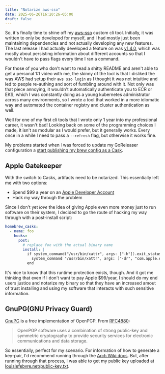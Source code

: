 ```yaml
---
title: "Notarize aws-sso"
date: 2025-06-26T16:20:26-05:00
draft: false
---
```


So, it's finally time to shine off my [aws-sso][] custom cli
tool. Initially, it was written to only be developed for myself, and I
had mostly just been maintaining dependencies and not actually
developing any new features. The last release I had actually developed
a feature on was [v1.4.0][], which was mostly about persisting
information about different accounts so that I wouldn't have to pass
flags every time I ran a command.

For those of you who don't want to read a shitty README and aren't
able to get a personal 1:1 video with me, the skinny of the tool is
that I disliked the was AWS had setup their `aws sso login` as I
thought it was not intuitive and led to people re-authing and sort of
fumbling around with it. Not only was that piece annoying, it wouldn't
automatically authenticate you to ECR or EKS, which I was constantly
doing as a young kubernetes administrator across many environments, so
I wrote a tool that worked in a more idiomatic way and automated the
container registry and cluster authentication as well.

Well for one of my first cli tools that I wrote only 1 year into my
professional career, it wasn't bad! Looking back on some of the
programming choices I made, it isn't as modular as I would prefer, but
it generally works. Every once in a while I need to pass a `--refresh`
flag, but otherwise it works fine.

My problems started when I was forced to update my GoReleaser
configuration a [start publishing my brew config as a Cask][PR#480].

## Apple Gatekeeper

With the switch to Casks, artifacts need to be notarized. This
essentially left me with two options:

- Spend $99 a year on an [Apple Developer Account][]
- Hack my way through the problem

Since I don't yet *love* the idea of giving Apple even more money just
to run software on their system, I decided to go the route of hacking
my way through with a post-install script:

```yaml
homebrew_casks:
  - name: foo
    hooks:
      post:
        # replace foo with the actual binary name
        install: |
          if system_command("/usr/bin/xattr", args: ["-h"]).exit_status == 0
            system_command "/usr/bin/xattr", args: ["-dr", "com.apple.quarantine", "#{staged_path}/aws-sso"]
          end
```

It's nice to know that this runtime protection exists, though. And it
got me thinking that even if I don't want to pay Apple $99/year, I
should do my end users justice and notarize my binary so that they
have an increased amout of trust installing and using my software that
interacts with such sensitive information.

## GnuPG(GNU Privacy Guard)

[GnuPG][] is a free implementation of OpenPGP. From [RFC4880][]:

> OpenPGP software uses a combination of strong public-key and symmetric
> cryptography to provide security services for electronic communications and
> data storage.

So essentially, perfect for my scenario. For information of how to generate a
key-pair, I'd recommend running through the [Arch Wiki docs][]. But, after
running through that process, I was able to get my public key uploaded at
[louislefebvre.net/public-key.txt](/public-key.txt).

[Apple Developer Account]: https://developer.apple.com/
[Arch Wiki docs]: https://wiki.archlinux.org/title/GnuPG#Create_a_key_pair
[aws-sso]: https://github.com/louislef299/aws-sso
[GnuPG]: https://www.openpgp.org/about/
[PR#480]: https://github.com/louislef299/aws-sso/pull/480
[RFC4880]: https://www.ietf.org/rfc/rfc4880.txt
[v1.4.0]: https://github.com/louislef299/aws-sso/releases/tag/v1.4.0
